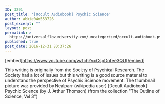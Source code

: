 ```yaml
---
ID: 3291
post_title: '[Occult Audiobook] Psychic Science'
author: abbie04m553726
post_excerpt: ""
layout: post
permalink: >
  https://universalflowuniversity.com/uncategorized/occult-audiobook-psychic-science/
published: true
post_date: 2016-12-31 20:37:26
---
```

[embed]https://www.youtube.com/watch?v=CspDnTee3QU[/embed]<br>
<p>This writing is originally from the Society of Psychical Research. The Society had a lot of issues but this writing is a good source material to understand the perspective of Psychic Science movement. 
The thumbnail picture was provided by Nealparr (wikipedia user)
[Occult Audiobook] Psychic Science (by J. Arthur Thomson) (from the collection "The Outline of Science, Vol 3")</p>